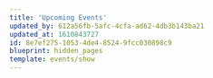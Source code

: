 ```yaml
---
title: 'Upcoming Events'
updated_by: 612a56fb-5afc-4cfa-ad62-4db3b143ba21
updated_at: 1610843727
id: 8e7ef275-1053-4de4-8524-9fcc030898c9
blueprint: hidden_pages
template: events/show
---
```

